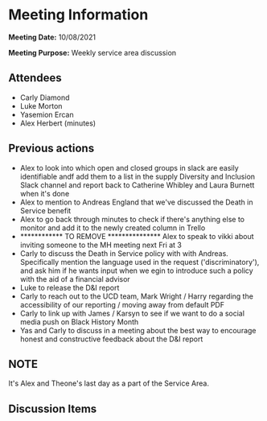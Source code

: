 # Meeting Information

**Meeting Date:** 10/08/2021

**Meeting Purpose:** Weekly service area discussion

## Attendees

- Carly Diamond
- Luke Morton
- Yasemion Ercan
- Alex Herbert (minutes)

## Previous actions

- Alex to look into which open and closed groups in slack are easily identifiable andf add them to a list in the supply Diversity and Inclusion Slack channel and report back to Catherine Whibley and Laura Burnett when it's done
- Alex to mention to Andreas England that we've discussed the Death in Service benefit
- Alex to go back through minutes to check if there's anything else to monitor and add it to the newly created column in Trello
- ************ TO REMOVE *************** Alex to speak to vikki about inviting someone to the MH meeting next Fri at 3
- Carly to discuss the Death in Service policy with with Andreas. Specifically mention the language used in the request ('discriminatory'), and ask him if he wants input when we egin to introduce such a policy with the aid of a financial advisor
- Luke to release the D&I report
- Carly to reach out to the UCD team, Mark Wright / Harry regarding the accessibility of our reporting / moving away from default PDF
- Carly to link up with James / Karsyn to see if we want to do a social media push on Black History Month
- Yas and Carly to discuss in a meeting about the best way to encourage honest and constructive feedback about the D&I report


## NOTE

It's Alex and Theone's last day as a part of the Service Area.

## Discussion Items